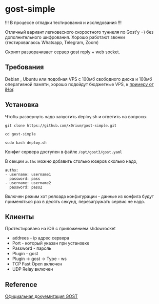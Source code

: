 # gost-simple

!!! В процессе отладки тестирования и исследования !!!

Отличный вариант легковесного скоростного туннеля по Gost'у =) без дополнительного шифрования. Хорошо работают звонки (тестировалаось Whatsapp, Telegram, Zoom)

Скрипт разворачивает сервер gost reply + web socket.

## Требования 
Debian , Ubuntu или подобная VPS с 100мб свободного диска и 100мб оперативной памяти, хорошо подойдут бюджетные VPS, к [примеру от iHor](https://www.ihor-hosting.ru/?from=180121).

## Установка 
Чтобы развернуть надо запустить deploy.sh и ответить на вопросы.

```shell
git clone https://github.com/x0rium/gost-simple.git

cd gost-simple

sudo bash deploy.sh
```

Конфиг сервера доступен в файле `/opt/gost3/gost.yaml`

В секции `auths` можно добавить столько юзеров сколько надо,

```
auths:
- username: username1
  password: pass
- username: username2
  password: pass2
```


Включен режим хот релоада конфигурации - данные из конфига будут применяться раз в десять секунд, перезагружать сервис не надо.

## Клиенты

Протестировано на iOS с приложением shdowrocket

- addrees - ip адрес сервера
- Port - который указан при установке
- Password - пароль
- Plugin - gost
- Plugin -> gost -> Type - ws 
- TCP Fast Open включен
- UDP Relay включен

## Reference 

[Официальная докуемнтация GOST](https://gost.run/en/)

